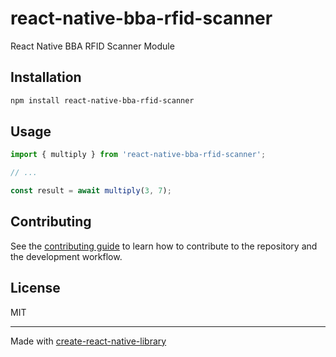 # react-native-bba-rfid-scanner

React Native BBA RFID Scanner Module

## Installation

```sh
npm install react-native-bba-rfid-scanner
```

## Usage

```js
import { multiply } from 'react-native-bba-rfid-scanner';

// ...

const result = await multiply(3, 7);
```

## Contributing

See the [contributing guide](CONTRIBUTING.md) to learn how to contribute to the repository and the development workflow.

## License

MIT

---

Made with [create-react-native-library](https://github.com/callstack/react-native-builder-bob)

